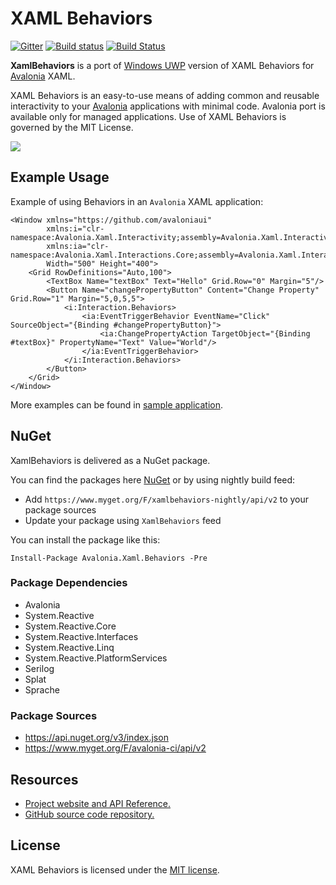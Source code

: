 # XAML Behaviors

[![Gitter](https://badges.gitter.im/Join%20Chat.svg)](https://gitter.im/XamlBehaviors/XamlBehaviors?utm_source=badge&utm_medium=badge&utm_campaign=pr-badge)
[![Build status](https://ci.appveyor.com/api/projects/status/w7t8lmqflmd62bft?svg=true)](https://ci.appveyor.com/project/wieslawsoltes/xamlbehaviors)
[![Build Status](https://travis-ci.org/XamlBehaviors/XamlBehaviors.svg?branch=master)](https://travis-ci.org/XamlBehaviors/XamlBehaviors)

**XamlBehaviors** is a port of [Windows UWP](https://github.com/Microsoft/XamlBehaviors) version of XAML Behaviors for [Avalonia](https://github.com/AvaloniaUI/Avalonia) XAML.

XAML Behaviors is an easy-to-use means of adding common and reusable interactivity to your [Avalonia](https://github.com/AvaloniaUI/Avalonia) applications with minimal code. Avalonia port is available only for managed applications. Use of XAML Behaviors is governed by the MIT License. 

<a href='https://www.youtube.com/watch?v=pffBS-yQ_uM' target='_blank'>![](https://i.ytimg.com/vi/pffBS-yQ_uM/hqdefault.jpg)<a/>

## Example Usage

Example of using Behaviors in an `Avalonia`  XAML application:

```XAML
<Window xmlns="https://github.com/avaloniaui"
        xmlns:i="clr-namespace:Avalonia.Xaml.Interactivity;assembly=Avalonia.Xaml.Interactivity"
        xmlns:ia="clr-namespace:Avalonia.Xaml.Interactions.Core;assembly=Avalonia.Xaml.Interactions"
        Width="500" Height="400">
    <Grid RowDefinitions="Auto,100">
        <TextBox Name="textBox" Text="Hello" Grid.Row="0" Margin="5"/>
        <Button Name="changePropertyButton" Content="Change Property" Grid.Row="1" Margin="5,0,5,5">
            <i:Interaction.Behaviors>
                <ia:EventTriggerBehavior EventName="Click" SourceObject="{Binding #changePropertyButton}">
                    <ia:ChangePropertyAction TargetObject="{Binding #textBox}" PropertyName="Text" Value="World"/>
                </ia:EventTriggerBehavior>
            </i:Interaction.Behaviors>
        </Button>
    </Grid>
</Window>
```

More examples can be found in [sample application](https://github.com/XamlBehaviors/XamlBehaviors/tree/master/samples/BehaviorsTestApplicationPcl/Controls).

## NuGet

XamlBehaviors is delivered as a NuGet package.

You can find the packages here [NuGet](https://www.nuget.org/packages/Avalonia.Xaml.Behaviors/) or by using nightly build feed:
* Add `https://www.myget.org/F/xamlbehaviors-nightly/api/v2` to your package sources
* Update your package using `XamlBehaviors` feed

You can install the package like this:

`Install-Package Avalonia.Xaml.Behaviors -Pre`

### Package Dependencies

* Avalonia
* System.Reactive
* System.Reactive.Core
* System.Reactive.Interfaces
* System.Reactive.Linq
* System.Reactive.PlatformServices
* Serilog
* Splat
* Sprache

### Package Sources

* https://api.nuget.org/v3/index.json
* https://www.myget.org/F/avalonia-ci/api/v2

## Resources

* [Project website and API Reference.](http://xamlbehaviors.github.io/)
* [GitHub source code repository.](https://github.com/XamlBehaviors/XamlBehaviors)

## License

XAML Behaviors is licensed under the [MIT license](LICENSE.TXT).
